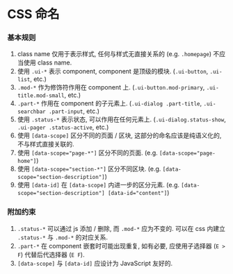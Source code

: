 # CSS 命名

### 基本规则

1. class name 仅用于表示样式, 任何与样式无直接关系的 (e.g. `.homepage`) 不应当使用 class name.
2. 使用 `.ui-*` 表示 component, component 是顶级的模块. (`.ui-button`, `.ui-list`, etc.)
3. `.mod-*` 作为修饰符作用在 component 上. (`.ui-button.mod-primary`, `.ui-title.mod-small`, etc.)
4. `.part-*` 作用在 component 的子元素上. (`.ui-dialog .part-title`, `.ui-searchbar .part-input`, etc.)
5. 使用 `.status-*` 表示状态, 可以作用在任何元素上. (`.ui-dialog.status-show`, `.ui-pager .status-active`, etc.)
6. 使用 `[data-scope]` 区分不同的页面 / 区块, 这部分的命名应该是纯语义化的, 不与样式直接关联的.
  1. 使用 `[data-scope="page-*"]` 区分不同的页面. (e.g. `[data-scope="page-home"]`)
  2. 使用 `[data-scope="section-*"]` 区分不同区块. (e.g. `[data-scope="section-description"]`)
7. 使用 `[data-id]` 在 `[data-scope]` 内进一步的区分元素. (e.g. `[data-scope="section-description"] [data-id="content"]`)

### 附加约束

1. `.status-*` 可以通过 js 添加 / 删除, 而 `.mod-*` 应为不变的. 可以在 css 内建立 `.status-*` 与 `.mod-*` 的对应关系.
2. `.part-*` 在 component 嵌套时可能出现重复, 如有必要, 应使用子选择器 (`E > F`) 代替后代选择器 (`E F`).
3. `[data-scope]` 与 `[data-id]` 应设计为 JavaScript 友好的.
